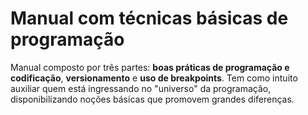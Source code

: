 # Manual com técnicas básicas de programação

Manual composto por três partes: **boas práticas de programação e codificação**, **versionamento** e **uso de breakpoints**. Tem como intuito auxiliar quem está ingressando no "universo" da programação, disponibilizando noções básicas que promovem grandes diferenças.

